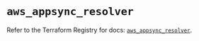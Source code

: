 # `aws_appsync_resolver`

Refer to the Terraform Registry for docs: [`aws_appsync_resolver`](https://registry.terraform.io/providers/hashicorp/aws/5.94.1/docs/resources/appsync_resolver).
